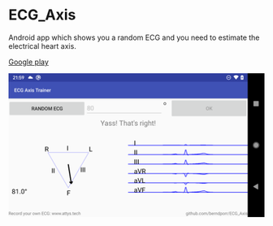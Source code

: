 # ECG_Axis
Android app which shows you a random ECG and you need
to estimate the electrical heart axis.

[Google play](https://play.google.com/store/apps/details?id=tech.glasgowneuro.ecg_axis)

![alt tag](screenshot.png)
